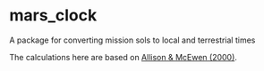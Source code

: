 # mars_clock
A package for converting mission sols to local and terrestrial times

The calculations here are based on [Allison & McEwen
(2000)](https://ui.adsabs.harvard.edu/abs/2000P%26SS...48..215A/abstract).
